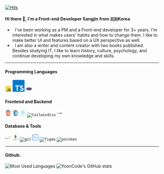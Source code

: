 [![Hits](https://hits.seeyoufarm.com/api/count/incr/badge.svg?url=https%3A%2F%2Fgithub.com%2FYoonCode&count_bg=%2379C83D&title_bg=%23555555&icon=&icon_color=%23E7E7E7&title=hits&edge_flat=false)](https://hits.seeyoufarm.com)

#### Hi there 👋, I'm a Front-end Developer Sangjin from 🇰🇷Korea 

- &nbsp; I've been working as a PM and a Front-end developer for 3+ years. I'm interested in what makes users' habits and how to change them. I like to make better UI and features based on a UX perspective as well.</br>
- &nbsp; I am also a writer and content creator with two books published. Besides studying IT, I like to learn history, culture, psychology, and continue developing my own knowledge and skills.</br>
---

#### Programming Languages
<a href="https://www.w3schools.com/css/" target="_blank" rel="noreferrer"><code><img alt="javascript" width="20px" height="20px" src="https://raw.githubusercontent.com/devicons/devicon/master/icons/javascript/javascript-original.svg" /></code></a>
<code><img alt="typescript" width="40" height="40" src="https://raw.githubusercontent.com/devicons/devicon/master/icons/typescript/typescript-original.svg" /></code>
<code><img alt="php" width="20px" height="20px" src="https://raw.githubusercontent.com/devicons/devicon/master/icons/php/php-original.svg" /></code>
#### Frontend and Backend
<code><img alt="html5" width="20px" height="20px" src="https://raw.githubusercontent.com/devicons/devicon/master/icons/html5/html5-original-wordmark.svg" /></code>
<code><img alt="css3" width="20px" height="20px" src="https://raw.githubusercontent.com/devicons/devicon/master/icons/css3/css3-original-wordmark.svg" /></code>
<code><img alt="react" width="20px" height="20px" src="https://raw.githubusercontent.com/devicons/devicon/master/icons/react/react-original-wordmark.svg" /></code>
<code><img alt="tailwindcss" width="20px" height="20px" src="https://www.vectorlogo.zone/logos/tailwindcss/tailwindcss-icon.svg" /></code>
<code><img alt="nodejs" width="20px" height="20px" src="https://raw.githubusercontent.com/devicons/devicon/master/icons/nodejs/nodejs-original-wordmark.svg" /></code>
#### Database & Tools
<code><img alt="mysql" width="20px" height="20px" src="https://raw.githubusercontent.com/devicons/devicon/master/icons/mysql/mysql-original-wordmark.svg" /></code>
<code><img alt="mysql" width="20px" height="20px" src="https://raw.githubusercontent.com/devicons/devicon/master/icons/mongodb/mongodb-original-wordmark.svg" /></code>
<code><img alt="git" width="20px" height="20px" src="https://www.vectorlogo.zone/logos/git-scm/git-scm-icon.svg" /></code>
<code><img alt="photoshop" width="20px" height="20px" src="https://raw.githubusercontent.com/devicons/devicon/master/icons/photoshop/photoshop-line.svg" /></code>
<code><img alt="figma" width="20px" height="20px" src="https://www.vectorlogo.zone/logos/figma/figma-icon.svg" /></code>
<code><img alt="postman" width="20px" height="20px" src="https://www.vectorlogo.zone/logos/getpostman/getpostman-icon.svg" /></code>

---

#### Github:
![Most Used Languages](https://github-readme-stats.vercel.app/api/top-langs/?username=YoonCode&layout=compact&theme=ayu-mirage&langs_count=7)
![YoonCode's GitHub stats](https://github-readme-stats.vercel.app/api?username=YoonCode&show_icons=true&theme=ayu-mirage&hide=contribs)

<!-- 
### Front-end Stack:
![HTML5](https://img.shields.io/badge/-HTML5-E34F26?style=for-the-badge&logo=html5&logoColor=ffffff)
![CSS3](https://img.shields.io/badge/-CSS3-1572B6?style=for-the-badge&logo=css3&logoColor=ffffff)
![Markdown](https://img.shields.io/badge/-Markdown-27a3e1?style=for-the-badge&logo=markdown&logoColor=ffffff)
![JavaScript](https://img.shields.io/badge/-JavaScript-F7DF1E?style=for-the-badge&logo=javascript&logoColor=ffffff)
![TypeScript](https://img.shields.io/badge/-TypeScript-3074bf?style=for-the-badge&logo=typescript&logoColor=ffffff)
![React](https://img.shields.io/badge/-React-60dafb?style=for-the-badge&logo=react&logoColor=ffffff)
![TailwindCSS](https://img.shields.io/badge/-Tailwind-0ba5e9?style=for-the-badge&logo=tailwindcss&logoColor=ffffff)
![PostCSS](https://img.shields.io/badge/-PostCSS-dd3735?style=for-the-badge&logo=postcss&logoColor=ffffff)
![Wordpress](https://img.shields.io/badge/-Wordpress-658395?style=for-the-badge&logo=wordpress&logoColor=ffffff)

### Back-end Stack:
![NodeJS](https://img.shields.io/badge/-NodeJS-036e02?style=for-the-badge&logo=node.js&logoColor=ffffff)
![MySQL](https://img.shields.io/badge/-MySQL-41759B?style=for-the-badge&logo=mysql&logoColor=ffffff)
![MongoDB](https://img.shields.io/badge/-MongoDB-084007?style=for-the-badge&logo=mongodb&logoColor=ffffff)
![PHP](https://img.shields.io/badge/-PHP-7986b8?style=for-the-badge&logo=php&logoColor=ffffff)

### Tools:
![Git](https://img.shields.io/badge/-Git-F05032?style=for-the-badge&logo=git&logoColor=ffffff)
![Jira](https://img.shields.io/badge/-Jira-2584ff?style=for-the-badge&logo=Jira&logoColor=ffffff)
![Figma](https://img.shields.io/badge/-Figma-a159ff?style=for-the-badge&logo=Figma&logoColor=ffffff)
![Notion](https://img.shields.io/badge/-Notion-000000?style=for-the-badge&logo=notion&logoColor=ffffff)
![NPM](https://img.shields.io/badge/-NPM-231f20?style=for-the-badge&logo=npm&logoColor=ffffff)
![Yarn](https://img.shields.io/badge/-Yarn-27799e?style=for-the-badge&logo=yarn&logoColor=ffffff) -->
